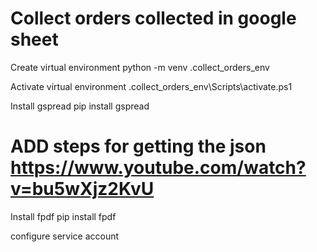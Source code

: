 # Collect orders collected in google sheet

Create virtual environment
python -m venv .collect_orders_env

Activate virtual environment
.collect_orders_env\Scripts\activate.ps1

Install gspread
pip install gspread

# ADD steps for getting the json https://www.youtube.com/watch?v=bu5wXjz2KvU

Install fpdf
pip install fpdf


configure service account 
